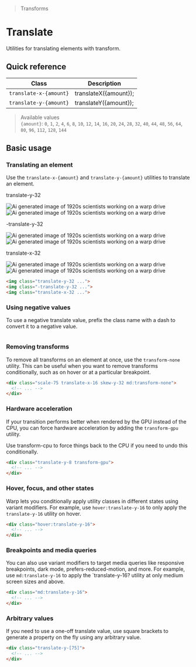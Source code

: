 > Transforms

# Translate

Utilities for translating elements with transform.

## Quick reference

| Class                  | Description           |
|------------------------|-----------------------|
| `translate-x-{amount}` | translateX({amount}); |
| `translate-y-{amount}` | translateY({amount}); |

> Available values <br />
> `{amount}`: `0`, `1`, `2`, `4`, `6`, `8`, `10`, `12`, `14`, `16`, `20`, `24`, `28`, `32`, `40`, `44`, `48`, `56`, `64`, `80`, `96`, `112`, `128`, `144` <br />

## Basic usage

### Translating an element
Use the `translate-x-{amount}` and `translate-y-{amount}` utilities to translate an element.

<container>
<div class="flex items-center justify-around gap-16 sm:gap-4 pd-font-mono font-bold p-8 px-12 sm:px-8 pb-10 shrink-0">
<div class="flex flex-col items-center shrink-0">
  <p class="pd-font-medium pd-text-sm pd-text-slate-500 pd-font-mono text-center mb-32! dark:pd-text-slate-400">translate-y-32</p>
  <div class="relative">
    <div class="absolute inset-0">
      <img class="w-128 h-128 object-cover rounded-8 opacity-25" src="/20s-scientists.jpg" alt="Ai generated image of 1920s scientists working on a warp drive">
    </div>
    <div class="relative z-10 translate-y-32">
      <img class="w-128 h-128 object-cover rounded-8 pd-shadow-xl" src="/20s-scientists.jpg" alt="Ai generated image of 1920s scientists working on a warp drive">
      <div class="absolute inset-0 ring-1 ring-inset ring-black/10 rounded-lg"></div>
    </div>
  </div>
</div>
<div class="flex flex-col items-center shrink-0">
  <p class="pd-font-medium pd-text-sm pd-text-slate-500 pd-font-mono text-center mb-32! dark:pd-text-slate-400">-translate-y-32</p>
  <div class="relative">
    <div class="absolute inset-0">
      <img class="w-128 h-128 object-cover rounded-8 opacity-25" src="/20s-scientists.jpg" alt="Ai generated image of 1920s scientists working on a warp drive">
    </div>
    <div class="relative z-10 -translate-y-32">
      <img class="w-128 h-128 object-cover rounded-8 pd-shadow-xl" src="/20s-scientists.jpg" alt="Ai generated image of 1920s scientists working on a warp drive">
      <div class="absolute inset-0 ring-1 ring-inset ring-black/10 rounded-lg"></div>
    </div>
  </div>
</div>
<div class="flex flex-col items-center shrink-0">
  <p class="pd-font-medium pd-text-sm pd-text-slate-500 pd-font-mono text-center mb-32! dark:pd-text-slate-400">translate-x-32</p>
  <div class="relative">
    <div class="absolute inset-0">
      <img class="w-128 h-128 object-cover rounded-8 opacity-25" src="/20s-scientists.jpg" alt="Ai generated image of 1920s scientists working on a warp drive">
    </div>
    <div class="relative z-10 translate-x-32">
      <img class="w-128 h-128 object-cover rounded-8 pd-shadow-xl" src="/20s-scientists.jpg" alt="Ai generated image of 1920s scientists working on a warp drive">
      <div class="absolute inset-0 ring-1 ring-inset ring-black/10 rounded-lg"></div>
    </div>
  </div>
</div>
</div>
</container>

```html
<img class="translate-y-32 ...">
<img class="-translate-y-32 ...">
<img class="translate-x-32 ...">
```

### Using negative values
To use a negative translate value, prefix the class name with a dash to convert it to a negative value.

<img class="-translate-y-8 ...">

### Removing transforms
To remove all transforms on an element at once, use the `transform-none` utility.
This can be useful when you want to remove transforms conditionally, such as on hover or at a particular breakpoint.

```html
<div class="scale-75 translate-x-16 skew-y-32 md:transform-none">
  <!-- ... -->
</div>
```

### Hardware acceleration
If your transition performs better when rendered by the GPU instead of the CPU, you can force hardware acceleration by adding the `transform-gpu` utility.

Use transform-cpu to force things back to the CPU if you need to undo this conditionally.

```html
<div class="translate-y-8 transform-gpu">
  <!-- ... -->
</div>
```

### Hover, focus, and other states
Warp lets you conditionally apply utility classes in different states using variant modifiers. For example, use `hover:translate-y-16` to only apply the `translate-y-16` utility on hover.
```html
<div class="hover:translate-y-16">
  <!-- ... -->
</div>
```

### Breakpoints and media queries
You can also use variant modifiers to target media queries like responsive breakpoints, dark mode, prefers-reduced-motion, and more. For example, use `md:translate-y-16` to apply the `translate-y-16? utility at only medium screen sizes and above.

```html
<div class="md:translate-y-16">
  <!-- ... -->
</div>
```

### Arbitrary values
If you need to use a one-off translate value, use square brackets to generate a property on the fly using any arbitrary value.

```html
<div class="translate-y-[75]">
  <!-- ... -->
</div>
```
